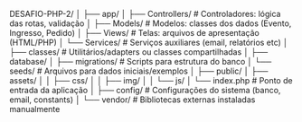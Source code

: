 DESAFIO-PHP-2/
│
├── app/
│   ├── Controllers/      # Controladores: lógica das rotas, validação
│   ├── Models/           # Modelos: classes dos dados (Evento, Ingresso, Pedido)
│   ├── Views/            # Telas: arquivos de apresentação (HTML/PHP)
│   └── Services/         # Serviços auxiliares (email, relatórios etc)
│
├── classes/              # Utilitários/adapters ou classes compartilhadas
│
├── database/
│   ├── migrations/       # Scripts para estrutura do banco
│   └── seeds/            # Arquivos para dados iniciais/exemplos
│
├── public/
│   ├── assets/
│   │   ├── css/
│   │   ├── img/
│   │   └── js/
│   └── index.php         # Ponto de entrada da aplicação
│
├── config/               # Configurações do sistema (banco, email, constants)
│
└── vendor/               # Bibliotecas externas instaladas manualmente
